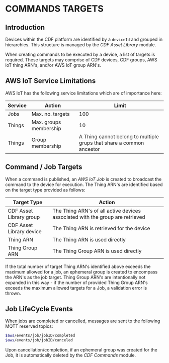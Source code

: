 # COMMANDS TARGETS

## Introduction

Devices within the CDF platform are identified by a `deviceId` and grouped in hierarchies. This structure is managed by the _CDF Asset Library_ module.

When creating commands to be executed by a device, a list of targets is required. These targets may comprise of CDF devices, CDF groups, AWS IoT thing ARN's, and/or AWS IoT group ARN's.

## AWS IoT Service Limitations

AWS IoT has the following service limitations which are of importance here:

| Service | Action                 | Limit                                                                |
| ------- | ---------------------- | -------------------------------------------------------------------- |
| Jobs    | Max. no. targets       | 100                                                                  |
| Things  | Max. groups membership | 10                                                                   |
| Things  | Group membership       | A Thing cannot belong to multiple grups that share a common ancestor |

## Command / Job Targets

When a command is published, an _AWS IoT Job_ is created to broadcast the command to the device for execution. The Thing ARN's are identified based on the target type provided as follows:

| Target Type              | Action                                                                        |
| ------------------------ | ----------------------------------------------------------------------------- |
| CDF Asset Library group  | The Thing ARN's of all active devices associated with the group are retrieved |
| CDF Asset Library device | The Thing ARN is retrieved for the device                                     |
| Thing ARN                | The Thing ARN is used directly                                                |
| Thing Group ARN          | The Thing Group ARN is used directly                                          |

If the total number of target Thing ARN's identified above exceeds the maximum allowed for a job, an ephemeral group is created to encompass the ARN's as the job target. Thing Group ARN's are intentionally not expanded in this way - if the number of provided Thing Group ARN's exceeds the maximum allowed targets for a Job, a validation error is thrown.

## Job LifeCycle Events

When jobs are completed or cancelled, messages are sent to the following MQTT reserved topics:

```sh
$aws/events/job/jobID/completed
$aws/events/job/jobID/canceled
```

Upon cancellation/completion, if an ephemeral group was created for the Job, it is automatically deleted by the _CDF Commands_ module.
